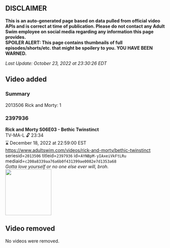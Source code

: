 ## DISCLAIMER
**This is an auto-generated page based on data pulled from official video APIs and is correct at time of publication. Please do not contact any Adult Swim employee on social media regarding any information this page provides.**  
**SPOILER ALERT: This page contains thumbnails of full episodes/shorts/etc. that might be spoilery to you. YOU HAVE BEEN WARNED.**  

_Last Update: October 23, 2022 at 23:30:26 EDT_
## Video added
### Summary
2013506 Rick and Morty: 1  
### 2397936
**Rick and Morty S06E03 - Bethic Twinstinct**  
TV-MA-L 🔓 23:34  
⌛ December 18, 2022 at 22:59:00 EST  
https://www.adultswim.com/videos/rick-and-morty/bethic-twinstinct  
seriesid=`2013506` titleid=`2397936` id=`AYNBpM-yIAxeiVkFtLRu` mediaid=`c200a8339aa76a6b0f431399ae0082e7d1353a68`  
_Gotta love yourself or no one else ever will, broh._  
<a href="https://media.cdn.adultswim.com/uploads/20220915/thumbnails/2_229151054134-RickAndMorty_603_BethicTwinstinct.png"><img src="https://media.cdn.adultswim.com/uploads/20220915/thumbnails/2_229151054134-RickAndMorty_603_BethicTwinstinct.png" height="144px" /></a>
## Video removed
No videos were removed.  
